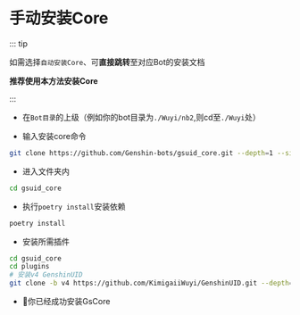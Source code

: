# 手动安装Core<Badge type="danger" text="普通" />

::: tip

如需选择`自动安装Core`、可**直接跳转**至对应Bot的安装文档

**推荐使用本方法安装Core**

:::

- 在`Bot目录`的上级（例如你的bot目录为`./Wuyi/nb2`,则cd至`./Wuyi`处）

- 输入安装core命令

```sh
git clone https://github.com/Genshin-bots/gsuid_core.git --depth=1 --single-branch
```
- 进入文件夹内


```sh
cd gsuid_core
```

- 执行`poetry install`安装依赖


```sh
poetry install
```

- 安装所需插件<Badge type="tip" text="可选" />

```sh
cd gsuid_core
cd plugins
# 安装v4 GenshinUID
git clone -b v4 https://github.com/KimigaiiWuyi/GenshinUID.git --depth=1 --single-branch
```

-  🎉你已经成功安装GsCore
